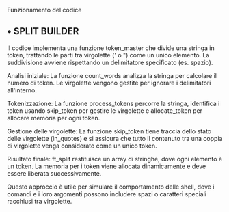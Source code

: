 Funzionamento del codice

## • SPLIT BUILDER

Il codice implementa una funzione token_master che divide una stringa in token, 
trattando le parti tra virgolette (' o ") come un unico elemento. La suddivisione 
avviene rispettando un delimitatore specificato (es. spazio).

Analisi iniziale:
La funzione count_words analizza la stringa per calcolare il numero di token. 
Le virgolette vengono gestite per ignorare i delimitatori all'interno.

Tokenizzazione:
La funzione process_tokens percorre la stringa, identifica i token usando 
skip_token per gestire le virgolette e allocate_token per allocare memoria per ogni token.

Gestione delle virgolette:
La funzione skip_token tiene traccia dello stato delle virgolette (in_quotes) 
e si assicura che tutto il contenuto tra una coppia di virgolette venga considerato come un unico token.

Risultato finale:
ft_split restituisce un array di stringhe, dove ogni elemento è un token. 
La memoria per i token viene allocata dinamicamente e deve essere liberata successivamente.

Questo approccio è utile per simulare il comportamento delle shell, dove i comandi e i loro 
argomenti possono includere spazi o caratteri speciali racchiusi tra virgolette.
